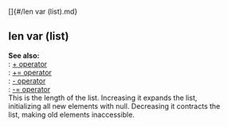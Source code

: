[]{#/len var (list).md}    
## len var (list)    
**See also:**    
:   [+ operator](/operator/+)    
:   [+= operator](/operator/+=)    
:   [- operator](/operator/-)    
:   [-= operator](/operator/-=)    
This is the length of the list. Increasing it expands the list,    
initializing all new elements with null. Decreasing it contracts the    
list, making old elements inaccessible.  